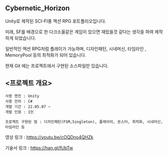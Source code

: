 ## Cybernetic_Horizon
Unity로 제작된 SCI-FI풍 액션 RPG 포트폴리오입니다.

미래, SF를 배경으로 한 다크소울같은 게임이 있으면 재밌을것 같다는 생각을 하여 제작하게 되었습니다. 

일반적인 액션 RPG처럼 플레이가 가능하며, 디자인패턴, 시네머신, 타임라인 , MemoryPool 등의 최적화가 되어 있습니다.

현재 Git 에는 프로젝트에서 구현된 소스파일만 있습니다.


## <프로젝트 개요>
    사용 엔진 : Unity
    사용 언어 : C#
    개발 기간 : 22.05.07 ~
    개발 인원 : 1인
 
    프로젝트 구현된 점 : 디자인패턴(FSM,Singleton), 플레이어, 몬스터, 최적화, 시네머신, 타임라인 등
    
 영상  링크 : https://youtu.be/cOQDno4QHZk

기술서 링크 : https://han.gl/fUbTw
